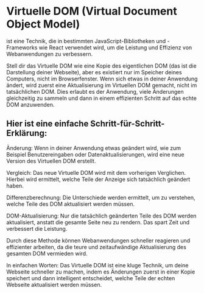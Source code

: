 # Virtuelle DOM (Virtual Document Object Model)

ist eine Technik, die in bestimmten JavaScript-Bibliotheken und -Frameworks wie React verwendet wird, um die Leistung und Effizienz von Webanwendungen zu verbessern.

Stell dir das Virtuelle DOM wie eine Kopie des eigentlichen DOM (das ist die Darstellung deiner Webseite), aber es existiert nur im Speicher deines Computers, nicht im Browserfenster. Wenn sich etwas in deiner Anwendung ändert, wird zuerst eine Aktualisierung im Virtuellen DOM gemacht, nicht im tatsächlichen DOM. Dies erlaubt es der Anwendung, viele Änderungen gleichzeitig zu sammeln und dann in einem effizienten Schritt auf das echte DOM anzuwenden.

## Hier ist eine einfache Schritt-für-Schritt-Erklärung:

Änderung: Wenn in deiner Anwendung etwas geändert wird, wie zum Beispiel Benutzereingaben oder Datenaktualisierungen, wird eine neue Version des Virtuellen DOM erstellt.

Vergleich: Das neue Virtuelle DOM wird mit dem vorherigen Verglichen. Hierbei wird ermittelt, welche Teile der Anzeige sich tatsächlich geändert haben.

Differenzberechnung: Die Unterschiede werden ermittelt, um zu verstehen, welche Teile des DOM aktualisiert werden müssen.

DOM-Aktualisierung: Nur die tatsächlich geänderten Teile des DOM werden aktualisiert, anstatt die gesamte Seite neu zu rendern. Das spart Zeit und verbessert die Leistung.

Durch diese Methode können Webanwendungen schneller reagieren und effizienter arbeiten, da die teure und zeitaufwändige Aktualisierung des gesamten DOM vermieden wird.

In einfachen Worten: Das Virtuelle DOM ist eine kluge Technik, um deine Webseite schneller zu machen, indem es Änderungen zuerst in einer Kopie speichert und dann intelligent entscheidet, welche Teile der echten Webseite aktualisiert werden müssen.

